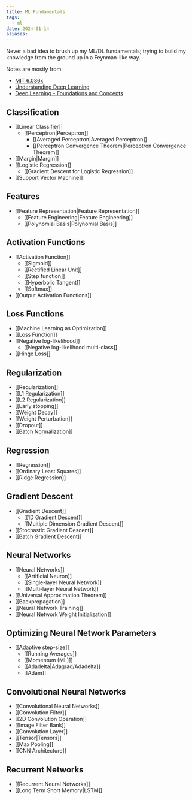 ```yaml
---
title: ML Fundamentals
tags:
  - ml
date: 2024-01-14
aliases:
---
```

Never a bad idea to brush up my ML/DL fundamentals; trying to build my knowledge from the ground up in a Feynman-like way. 

Notes are mostly from:
- [MIT 6.036x](https://openlearninglibrary.mit.edu/courses/course-v1:MITx+6.036+1T2019/course/)
- [Understanding Deep Learning](https://udlbook.github.io/udlbook/)
- [Deep Learning - Foundations and Concepts](https://www.bishopbook.com/)
## Classification
- [[Linear Classifier]]
	- [[Perceptron|Perceptron]]
		- [[Averaged Perceptron|Averaged Perceptron]]
		- [[Perceptron Convergence Theorem|Perceptron Convergence Theorem]]
- [[Margin|Margin]]
- [[Logistic Regression]]
	- [[Gradient Descent for Logistic Regression]]
- [[Support Vector Machine]]
## Features
- [[Feature Representation|Feature Representation]]
	- [[Feature Engineering|Feature Engineering]]
	- [[Polynomial Basis|Polynomial Basis]]
## Activation Functions
- [[Activation Function]]
	- [[Sigmoid]]
	- [[Rectified Linear Unit]]
	- [[Step function]]
	- [[Hyperbolic Tangent]]
	- [[Softmax]]
- [[Output Activation Functions]]
## Loss Functions
- [[Machine Learning as Optimization]]
- [[Loss Function]]
- [[Negative log-likelihood]]
	- [[Negative log-likelihood multi-class]]
- [[Hinge Loss]]
## Regularization
- [[Regularization]]
- [[L1 Regularization]]
- [[L2 Regularization]]
- [[Early stopping]]
- [[Weight Decay]]
- [[Weight Perturbation]]
- [[Dropout]]
- [[Batch Normalization]]
## Regression
- [[Regression]]
- [[Ordinary Least Squares]]
- [[Ridge Regression]]
## Gradient Descent
- [[Gradient Descent]]
	- [[1D Gradient Descent]]
	- [[Multiple Dimension Gradient Descent]]
- [[Stochastic Gradient Descent]]
- [[Batch Gradient Descent]]
## Neural Networks
- [[Neural Networks]]
	- [[Artificial Neuron]]
	- [[Single-layer Neural Network]]
	- [[Multi-layer Neural Network]]
- [[Universal Approximation Theorem]]
- [[Backpropagation]] 
- [[Neural Network Training]]
- [[Neural Network Weight Initialization]]
## Optimizing Neural Network Parameters
- [[Adaptive step-size]]
	- [[Running Averages]]
	- [[Momentum (ML)]]
	- [[Adadelta|Adagrad/Adadelta]]
	- [[Adam]]
## Convolutional Neural Networks
- [[Convolutional Neural Networks]]
- [[Convolution Filter]]
- [[2D Convolution Operation]]
- [[Image Filter Bank]]
- [[Convolution Layer]]
- [[Tensor|Tensors]]
- [[Max Pooling]]
- [[CNN Architecture]]

## Recurrent Networks
- [[Recurrent Neural Networks]]
- [[Long Term Short Memory|LSTM]]
